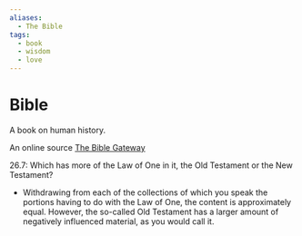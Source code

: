 ```yaml
---
aliases:
  - The Bible
tags:
  - book
  - wisdom
  - love
---
```

# Bible
A book on human history.

An online source [The Bible Gateway](https://www.biblegateway.com/)

26.7: Which has more of the Law of One in it, the Old Testament or the New Testament?
- Withdrawing from each of the collections of which you speak the portions having to do with the Law of One, the content is approximately equal. However, the so-called Old Testament has a larger amount of negatively influenced material, as you would call it.